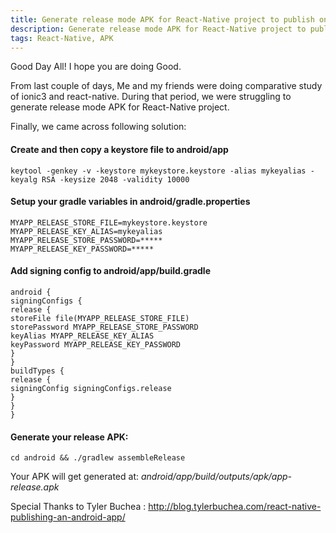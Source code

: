 ```yaml
---
title: Generate release mode APK for React-Native project to publish on PlayStore
description: Generate release mode APK for React-Native project to publish on PlayStore
tags: React-Native, APK
---
```


Good Day All! I hope you are doing Good.

From last couple of days, Me and my friends were doing comparative study of ionic3 and react-native. During that period, we were struggling to generate release mode APK for React-Native project.

Finally, we came across following solution:
 
#### Create and then copy a keystore file to android/app
```
keytool -genkey -v -keystore mykeystore.keystore -alias mykeyalias -keyalg RSA -keysize 2048 -validity 10000
```
#### Setup your gradle variables in android/gradle.properties
```
MYAPP_RELEASE_STORE_FILE=mykeystore.keystore
MYAPP_RELEASE_KEY_ALIAS=mykeyalias
MYAPP_RELEASE_STORE_PASSWORD=*****
MYAPP_RELEASE_KEY_PASSWORD=*****
 ```
#### Add signing config to android/app/build.gradle
 ```
android {
signingConfigs {
release {
storeFile file(MYAPP_RELEASE_STORE_FILE)
storePassword MYAPP_RELEASE_STORE_PASSWORD
keyAlias MYAPP_RELEASE_KEY_ALIAS
keyPassword MYAPP_RELEASE_KEY_PASSWORD
}
}
buildTypes {
release {
signingConfig signingConfigs.release
}
}
}
```
#### Generate your release APK:
 ```
cd android && ./gradlew assembleRelease
```

Your APK will get generated at: *android/app/build/outputs/apk/app-release.apk*

Special Thanks to Tyler Buchea : http://blog.tylerbuchea.com/react-native-publishing-an-android-app/
